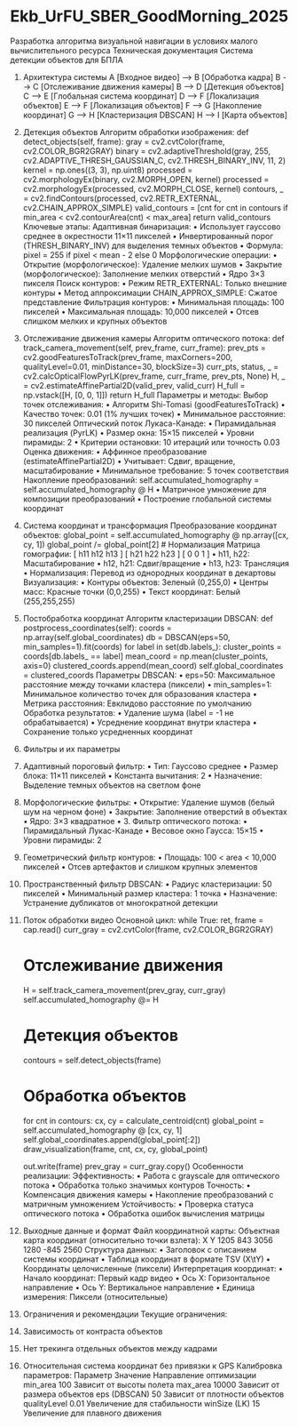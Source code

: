# Ekb_UrFU_SBER_GoodMorning_2025
Разработка алгоритма визуальной навигации в условиях малого вычислительного ресурса
Техническая документация
Система детекции объектов для БПЛА
1. Архитектура системы
    A [Входное видео] --> B [Обработка кадра]
    B --> C [Отслеживание движения камеры]
    B --> D [Детекция объектов]
    C --> E [Глобальная система координат]
    D --> F [Локализация объектов]
    E --> F [Локализация объектов]
    F --> G [Накопление координат]
    G --> H [Кластеризация DBSCAN]
    H --> I [Карта объектов]
2. Детекция объектов
Алгоритм обработки изображения:
def detect_objects(self, frame):
    gray = cv2.cvtColor(frame, cv2.COLOR_BGR2GRAY)
    binary = cv2.adaptiveThreshold(gray, 255, cv2.ADAPTIVE_THRESH_GAUSSIAN_C, 
                                   cv2.THRESH_BINARY_INV, 11, 2)
    kernel = np.ones((3, 3), np.uint8)
    processed = cv2.morphologyEx(binary, cv2.MORPH_OPEN, kernel)
    processed = cv2.morphologyEx(processed, cv2.MORPH_CLOSE, kernel)
    contours, _ = cv2.findContours(processed, cv2.RETR_EXTERNAL, cv2.CHAIN_APPROX_SIMPLE)
    valid_contours = [cnt for cnt in contours if min_area < cv2.contourArea(cnt) < max_area]
    return valid_contours
Ключевые этапы:
Адаптивная бинаризация:
•	Использует гауссово среднее в окрестности 11×11 пикселей
•	Инвертированный порог (THRESH_BINARY_INV) для выделения темных объектов
•	Формула: pixel = 255 if pixel < mean - 2 else 0
Морфологические операции:
•	Открытие (морфологическое): Удаление мелких шумов
•	Закрытие (морфологическое): Заполнение мелких отверстий
•	Ядро 3×3 пикселя
Поиск контуров:
•	Режим RETR_EXTERNAL: Только внешние контуры
•	Метод аппроксимации CHAIN_APPROX_SIMPLE: Сжатое представление
Фильтрация контуров:
•	Минимальная площадь: 100 пикселей
•	Максимальная площадь: 10,000 пикселей
•	Отсев слишком мелких и крупных объектов
3. Отслеживание движения камеры
Алгоритм оптического потока:
def track_camera_movement(self, prev_frame, curr_frame):
    prev_pts = cv2.goodFeaturesToTrack(prev_frame, maxCorners=200,
                                       qualityLevel=0.01, minDistance=30, blockSize=3)
    curr_pts, status, _ = cv2.calcOpticalFlowPyrLK(prev_frame, curr_frame, prev_pts, None)
    H, _ = cv2.estimateAffinePartial2D(valid_prev, valid_curr)
    H_full = np.vstack([H, [0, 0, 1]])
    return H_full
Параметры и методы:
Выбор точек отслеживания:
•	Алгоритм Shi-Tomasi (goodFeaturesToTrack)
•	Качество точек: 0.01 (1% лучших точек)
•	Минимальное расстояние: 30 пикселей
Оптический поток Лукаса-Канаде:
•	Пирамидальная реализация (PyrLK)
•	Размер окна: 15×15 пикселей
•	Уровни пирамиды: 2
•	Критерии остановки: 10 итераций или точность 0.03
Оценка движения:
•	Аффинное преобразование (estimateAffinePartial2D)
•	Учитывает: Сдвиг, вращение, масштабирование
•	Минимальное требование: 5 точек соответствия
Накопление преобразований:
self.accumulated_homography = self.accumulated_homography @ H
•	Матричное умножение для композиции преобразований
•	Построение глобальной системы координат
4. Система координат и трансформация
Преобразование координат объектов:
global_point = self.accumulated_homography @ np.array([cx, cy, 1])
global_point /= global_point[2]  # Нормализация
Матрица гомографии:
 [ h11  h12  h13 ]
[ h21  h22  h23 ]
[ 0    0    1   ]
•	h11, h22: Масштабирование
•	h12, h21: Сдвиг/вращение
•	h13, h23: Трансляция
•	Нормализация: Перевод из однородных координат в декартовы
Визуализация:
•	Контуры объектов: Зеленый (0,255,0)
•	Центры масс: Красные точки (0,0,255)
•	Текст координат: Белый (255,255,255)
5. Постобработка координат
Алгоритм кластеризации DBSCAN:
def postprocess_coordinates(self):
    coords = np.array(self.global_coordinates)
    db = DBSCAN(eps=50, min_samples=1).fit(coords)
    for label in set(db.labels_):
        cluster_points = coords[db.labels_ == label]
        mean_coord = np.mean(cluster_points, axis=0)
        clustered_coords.append(mean_coord)
    self.global_coordinates = clustered_coords
Параметры DBSCAN:
•	eps=50: Максимальное расстояние между точками кластера (пиксели)
•	min_samples=1: Минимальное количество точек для образования кластера
•	Метрика расстояния: Евклидово расстояние по умолчанию
Обработка результатов:
•	Удаление шума (label = -1 не обрабатывается)
•	Усреднение координат внутри кластера
•	Сохранение только усредненных координат
6. Фильтры и их параметры
1. Адаптивный пороговый фильтр:
•	Тип: Гауссово среднее
•	Размер блока: 11×11 пикселей
•	Константа вычитания: 2
•	Назначение: Выделение темных объектов на светлом фоне
2. Морфологические фильтры:
•	Открытие: Удаление шумов (белый шум на черном фоне)
•	Закрытие: Заполнение отверстий в объектах
•	Ядро: 3×3 квадратное
•	3. Фильтр оптического потока:
•	Пирамидальный Лукас-Канаде
•	Весовое окно Гаусса: 15×15
•	Уровни пирамиды: 2
4. Геометрический фильтр контуров:
•	Площадь: 100 < area < 10,000 пикселей
•	Отсев артефактов и слишком крупных элементов
5. Пространственный фильтр DBSCAN:
•	Радиус кластеризации: 50 пикселей
•	Минимальный размер кластера: 1 точка
•	Назначение: Устранение дубликатов от многократной детекции

7. Поток обработки видео
Основной цикл:
while True:
    ret, frame = cap.read()
    curr_gray = cv2.cvtColor(frame, cv2.COLOR_BGR2GRAY)
    
    # Отслеживание движения
    H = self.track_camera_movement(prev_gray, curr_gray)
    self.accumulated_homography @= H
    
    # Детекция объектов
    contours = self.detect_objects(frame)
    
    # Обработка объектов
    for cnt in contours:
        cx, cy = calculate_centroid(cnt)
        global_point = self.accumulated_homography @ [cx, cy, 1]
        self.global_coordinates.append(global_point[:2])
        draw_visualization(frame, cnt, cx, cy, global_point)
    
    out.write(frame)
    prev_gray = curr_gray.copy()
Особенности реализации:
Эффективность:
•	Работа с grayscale для оптического потока
•	Обработка только значимых контуров
Точность:
•	Компенсация движения камеры
•	Накопление преобразований с матричным умножением
Устойчивость:
•	Проверка статуса оптического потока
•	Обработка ошибок вычисления матрицы
8. Выходные данные и формат
Файл координатной карты:
Объектная карта координат (относительно точки взлета):
X       Y
1205    843
3056    1280
-845    2560
Структура данных:
•	Заголовок с описанием системы координат
•	Таблица координат в формате TSV (X\tY)
•	Координаты целочисленные (пиксели)
Интерпретация координат:
•	Начало координат: Первый кадр видео
•	Ось X: Горизонтальное направление
•	Ось Y: Вертикальное направление
•	Единица измерения: Пиксели (относительные)


9. Ограничения и рекомендации
Текущие ограничения:
1.	Зависимость от контраста объектов
2.	Нет трекинга отдельных объектов между кадрами
3.	Относительная система координат без привязки к GPS
Калибровка параметров:
Параметр	Значение	Направление оптимизации
min_area	100	Зависит от высоты полета
max_area	10000	Зависит от размера объектов
eps (DBSCAN)	50	Зависит от плотности объектов
qualityLevel	0.01	Увеличение для стабильности
winSize (LK)	15	Увеличение для плавного движения

